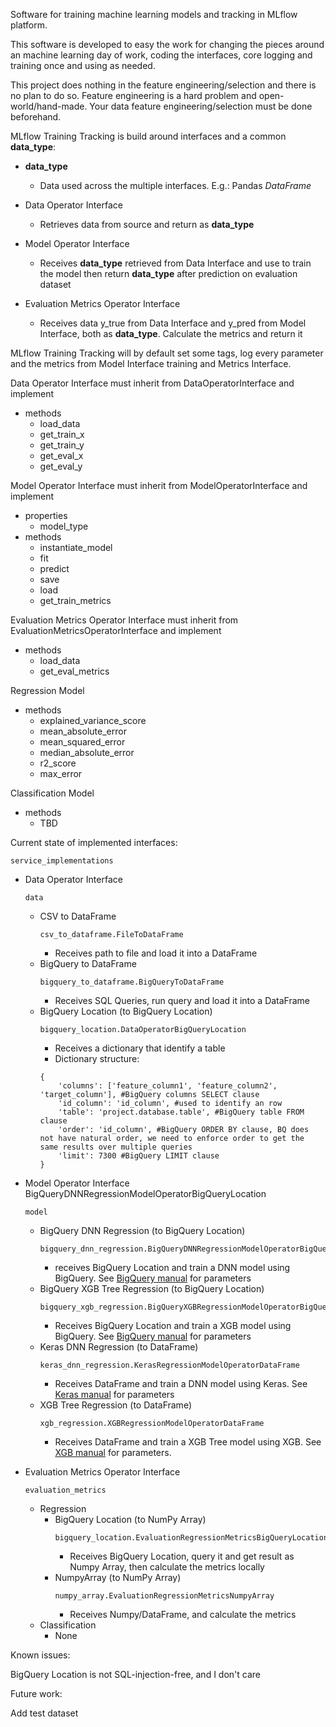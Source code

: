 Software for training machine learning models and tracking in MLflow platform.

This software is developed to easy the work for changing the pieces around an machine learning day of work, coding the interfaces, core logging and training once and using as needed.

This project does nothing in the feature engineering/selection and there is no plan to do so. Feature engineering is a hard problem and open-world/hand-made.
Your data feature engineering/selection must be done beforehand.

MLflow Training Tracking is build around interfaces and a common __data_type__:
- __data_type__
    - Data used across the multiple interfaces. E.g.: Pandas _DataFrame_
- Data Operator Interface
    - Retrieves data from source and return as __data_type__

- Model Operator Interface
    - Receives __data_type__ retrieved from Data Interface and use to train the model then return __data_type__ after prediction on evaluation dataset

- Evaluation Metrics Operator Interface
    - Receives data y_true from Data Interface and y_pred from Model Interface, both as __data_type__. Calculate the metrics and return it

MLflow Training Tracking will by default set some tags, log every parameter and the metrics from Model Interface training and Metrics Interface.

Data Operator Interface must inherit from DataOperatorInterface and implement 
- methods
    - load_data
    - get_train_x
    - get_train_y
    - get_eval_x
    - get_eval_y

Model Operator Interface must inherit from ModelOperatorInterface and implement 

- properties
    - model_type
- methods
    - instantiate_model
    - fit
    - predict
    - save
    - load
    - get_train_metrics

Evaluation Metrics Operator Interface must inherit from EvaluationMetricsOperatorInterface and implement
- methods
    - load_data
    - get_eval_metrics

Regression Model
- methods
    - explained_variance_score
    - mean_absolute_error
    - mean_squared_error
    - median_absolute_error
    - r2_score
    - max_error

Classification Model
- methods
    - TBD


Current state of implemented interfaces:
```
service_implementations
```
- Data Operator Interface
    ```
    data
    ```
    - CSV to DataFrame
        ```
        csv_to_dataframe.FileToDataFrame
        ```
        - Receives path to file and load it into a DataFrame
    - BigQuery to DataFrame
        ```
        bigquery_to_dataframe.BigQueryToDataFrame
        ```    
        - Receives SQL Queries, run query and load it into a DataFrame
    - BigQuery Location (to BigQuery Location)
        ```
        bigquery_location.DataOperatorBigQueryLocation
        ```     
        - Receives a dictionary that identify a table
        - Dictionary structure:
        ```
        {
            'columns': ['feature_column1', 'feature_column2', 'target_column'], #BigQuery columns SELECT clause
            'id_column': 'id_column', #used to identify an row
            'table': 'project.database.table', #BigQuery table FROM clause
            'order': 'id_column', #BigQuery ORDER BY clause, BQ does not have natural order, we need to enforce order to get the same results over multiple queries
            'limit': 7300 #BigQuery LIMIT clause
        }
        ```

- Model Operator Interface
BigQueryDNNRegressionModelOperatorBigQueryLocation
    ```
    model
    ```
    - BigQuery DNN Regression (to BigQuery Location)
        ```
        bigquery_dnn_regression.BigQueryDNNRegressionModelOperatorBigQueryLocation
        ```
        - receives BigQuery Location and train a DNN model using BigQuery. See [BigQuery manual](https://cloud.google.com/bigquery-ml/docs/reference/standard-sql/bigqueryml-syntax-create-dnn-models) for parameters
    - BigQuery XGB Tree Regression (to BigQuery Location)
        ```
        bigquery_xgb_regression.BigQueryXGBRegressionModelOperatorBigQueryLocation
        ```    
        - Receives BigQuery Location and train a XGB model using BigQuery. See [BigQuery manual](https://cloud.google.com/bigquery-ml/docs/reference/standard-sql/bigqueryml-syntax-create-boosted-tree) for parameters
    - Keras DNN Regression (to DataFrame)
        ```
        keras_dnn_regression.KerasRegressionModelOperatorDataFrame
        ```      
        - Receives DataFrame and train a DNN model using Keras. See [Keras manual](https://keras.io/api/layers/) for parameters
    - XGB Tree Regression (to DataFrame)
        ```
        xgb_regression.XGBRegressionModelOperatorDataFrame
        ```      
        - Receives DataFrame and train a XGB Tree model using XGB. See [XGB manual](https://xgboost.readthedocs.io/en/latest/parameter.html) for parameters.

- Evaluation Metrics Operator Interface
    ```
    evaluation_metrics
    ```
    - Regression
        - BigQuery Location (to NumPy Array)
            ```
            bigquery_location.EvaluationRegressionMetricsBigQueryLocationNumpyArray
            ```         
            - Receives BigQuery Location, query it and get result as Numpy Array, then calculate the metrics locally
        - NumpyArray (to NumPy Array)
            ```
            numpy_array.EvaluationRegressionMetricsNumpyArray
            ```         
            - Receives Numpy/DataFrame, and calculate the metrics
    - Classification
        - None

Known issues:

BigQuery Location is not SQL-injection-free, and I don't care

Future work:

Add test dataset